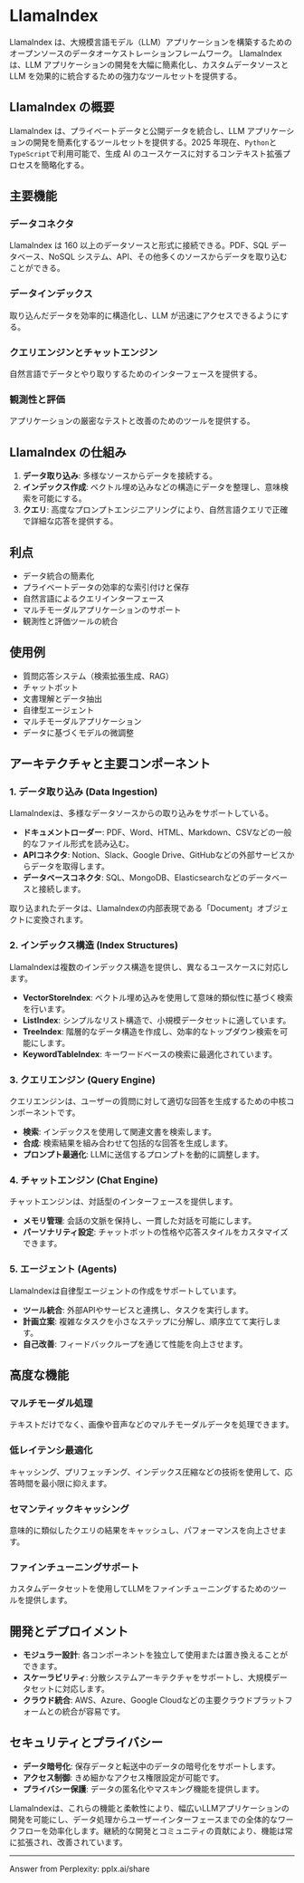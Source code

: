 # LlamaIndex

LlamaIndex は、大規模言語モデル（LLM）アプリケーションを構築するためのオープンソースのデータオーケストレーションフレームワーク。
LlamaIndex は、LLM アプリケーションの開発を大幅に簡素化し、カスタムデータソースと LLM を効果的に統合するための強力なツールセットを提供する。

## LlamaIndex の概要

LlamaIndex は、プライベートデータと公開データを統合し、LLM アプリケーションの開発を簡素化するツールセットを提供する。2025 年現在、`Python`と`TypeScript`で利用可能で、生成 AI のユースケースに対するコンテキスト拡張プロセスを簡略化する。

## 主要機能

### データコネクタ

LlamaIndex は 160 以上のデータソースと形式に接続できる。PDF、SQL データベース、NoSQL システム、API、その他多くのソースからデータを取り込むことができる。

### データインデックス

取り込んだデータを効率的に構造化し、LLM が迅速にアクセスできるようにする。

### クエリエンジンとチャットエンジン

自然言語でデータとやり取りするためのインターフェースを提供する。

### 観測性と評価

アプリケーションの厳密なテストと改善のためのツールを提供する。

## LlamaIndex の仕組み

1. **データ取り込み**: 多様なソースからデータを接続する。
2. **インデックス作成**: ベクトル埋め込みなどの構造にデータを整理し、意味検索を可能にする。
3. **クエリ**: 高度なプロンプトエンジニアリングにより、自然言語クエリで正確で詳細な応答を提供する。

## 利点

- データ統合の簡素化
- プライベートデータの効率的な索引付けと保存
- 自然言語によるクエリインターフェース
- マルチモーダルアプリケーションのサポート
- 観測性と評価ツールの統合

## 使用例

- 質問応答システム（検索拡張生成、RAG）
- チャットボット
- 文書理解とデータ抽出
- 自律型エージェント
- マルチモーダルアプリケーション
- データに基づくモデルの微調整

## アーキテクチャと主要コンポーネント

### 1. データ取り込み (Data Ingestion)

LlamaIndexは、多様なデータソースからの取り込みをサポートしている。

- **ドキュメントローダー**: PDF、Word、HTML、Markdown、CSVなどの一般的なファイル形式を読み込む。
- **APIコネクタ**: Notion、Slack、Google Drive、GitHubなどの外部サービスからデータを取得します。
- **データベースコネクタ**: SQL、MongoDB、Elasticsearchなどのデータベースと接続します。

取り込まれたデータは、LlamaIndexの内部表現である「Document」オブジェクトに変換されます。

### 2. インデックス構造 (Index Structures)

LlamaIndexは複数のインデックス構造を提供し、異なるユースケースに対応します。

- **VectorStoreIndex**: ベクトル埋め込みを使用して意味的類似性に基づく検索を行います。
- **ListIndex**: シンプルなリスト構造で、小規模データセットに適しています。
- **TreeIndex**: 階層的なデータ構造を作成し、効率的なトップダウン検索を可能にします。
- **KeywordTableIndex**: キーワードベースの検索に最適化されています。

### 3. クエリエンジン (Query Engine)

クエリエンジンは、ユーザーの質問に対して適切な回答を生成するための中核コンポーネントです。

- **検索**: インデックスを使用して関連文書を検索します。
- **合成**: 検索結果を組み合わせて包括的な回答を生成します。
- **プロンプト最適化**: LLMに送信するプロンプトを動的に調整します。

### 4. チャットエンジン (Chat Engine)

チャットエンジンは、対話型のインターフェースを提供します。

- **メモリ管理**: 会話の文脈を保持し、一貫した対話を可能にします。
- **パーソナリティ設定**: チャットボットの性格や応答スタイルをカスタマイズできます。

### 5. エージェント (Agents)

LlamaIndexは自律型エージェントの作成をサポートしています。

- **ツール統合**: 外部APIやサービスと連携し、タスクを実行します。
- **計画立案**: 複雑なタスクを小さなステップに分解し、順序立てて実行します。
- **自己改善**: フィードバックループを通じて性能を向上させます。

## 高度な機能

### マルチモーダル処理
テキストだけでなく、画像や音声などのマルチモーダルデータを処理できます。

### 低レイテンシ最適化
キャッシング、プリフェッチング、インデックス圧縮などの技術を使用して、応答時間を最小限に抑えます。

### セマンティックキャッシング
意味的に類似したクエリの結果をキャッシュし、パフォーマンスを向上させます。

### ファインチューニングサポート
カスタムデータセットを使用してLLMをファインチューニングするためのツールを提供します。

## 開発とデプロイメント

- **モジュラー設計**: 各コンポーネントを独立して使用または置き換えることができます。
- **スケーラビリティ**: 分散システムアーキテクチャをサポートし、大規模データセットに対応します。
- **クラウド統合**: AWS、Azure、Google Cloudなどの主要クラウドプラットフォームとの統合が容易です。

## セキュリティとプライバシー

- **データ暗号化**: 保存データと転送中のデータの暗号化をサポートします。
- **アクセス制御**: きめ細かなアクセス権限設定が可能です。
- **プライバシー保護**: データの匿名化やマスキング機能を提供します。

LlamaIndexは、これらの機能と柔軟性により、幅広いLLMアプリケーションの開発を可能にし、データ処理からユーザーインターフェースまでの全体的なワークフローを効率化します。継続的な開発とコミュニティの貢献により、機能は常に拡張され、改善されています。

---
Answer from Perplexity: pplx.ai/share
